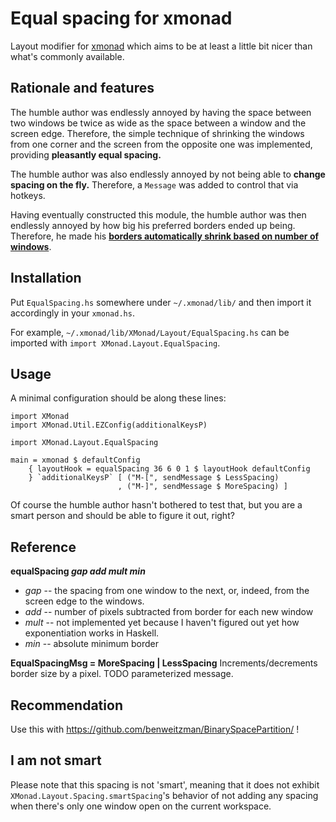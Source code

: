 Equal spacing for xmonad
==

Layout modifier for [xmonad](http://xmonad.org/) which aims to
be at least a little bit nicer than what's commonly available.

Rationale and features
--

The humble author was endlessly annoyed by having the space
between two windows be twice as wide as the space between a
window and the screen edge. Therefore, the simple technique
of shrinking the windows from one corner and the screen from
the opposite one was implemented, providing **pleasantly equal
spacing.**

The humble author was also endlessly annoyed by not being able
to **change spacing on the fly.** Therefore, a `Message` was
added to control that via hotkeys.

Having eventually constructed this module, the humble author
was then endlessly annoyed by how big his preferred borders
ended up being. Therefore, he made his **[borders automatically
shrink based on number of windows](http://gfycat.com/SparseObeseGalapagosmockingbird)**.

Installation
--

Put `EqualSpacing.hs` somewhere under `~/.xmonad/lib/`
and then import it accordingly in your `xmonad.hs`.

For example, `~/.xmonad/lib/XMonad/Layout/EqualSpacing.hs`
can be imported with `import XMonad.Layout.EqualSpacing`.

Usage
--

A minimal configuration should be along these lines:

```
import XMonad
import XMonad.Util.EZConfig(additionalKeysP)

import XMonad.Layout.EqualSpacing

main = xmonad $ defaultConfig
    { layoutHook = equalSpacing 36 6 0 1 $ layoutHook defaultConfig
    } `additionalKeysP` [ ("M-[", sendMessage $ LessSpacing)
                        , ("M-]", sendMessage $ MoreSpacing) ]
```

Of course the humble author hasn't bothered to test that,
but you are a smart person and should be able to figure it out, right?

Reference
---

**equalSpacing *gap* *add* *mult* *min***
* *gap* -- the spacing from one window to the next, or, indeed, from
  the screen edge to the windows.
* *add* -- number of pixels subtracted from border for each new window
* *mult* -- not implemented yet because I haven't figured out yet how
  exponentiation works in Haskell.
* *min* -- absolute minimum border

**EqualSpacingMsg = MoreSpacing | LessSpacing**
Increments/decrements border size by a pixel. TODO parameterized message.

Recommendation
--

Use this with https://github.com/benweitzman/BinarySpacePartition/ !


I am not smart
--

Please note that this spacing is not 'smart', meaning that it does not exhibit `XMonad.Layout.Spacing.smartSpacing`'s behavior of not adding any spacing when there's only one window open on the current workspace.
